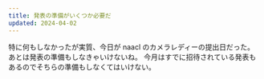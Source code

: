 ```yaml
---
title: 発表の準備がいくつか必要だ
updated: 2024-04-02
---
```


特に何もしなかったが実質、今日が naacl のカメラレディーの提出日だった。
あとは発表の準備もしなきゃいけないね。
今月はすでに招待されている発表もあるのでそちらの準備もしなくてはいけない。
